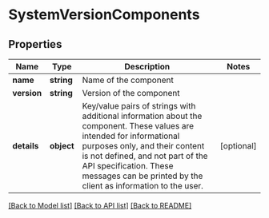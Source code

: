 # SystemVersionComponents

## Properties
Name | Type | Description | Notes
------------ | ------------- | ------------- | -------------
**name** | **string** | Name of the component | 
**version** | **string** | Version of the component | 
**details** | **object** | Key/value pairs of strings with additional information about the component. These values are intended for informational purposes only, and their content is not defined, and not part of the API specification.  These messages can be printed by the client as information to the user. | [optional] 

[[Back to Model list]](../README.md#documentation-for-models) [[Back to API list]](../README.md#documentation-for-api-endpoints) [[Back to README]](../README.md)


